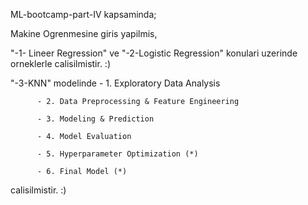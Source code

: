 ML-bootcamp-part-IV kapsaminda;

Makine Ogrenmesine giris yapilmis,

"-1- Lineer Regression" ve "-2-Logistic Regression" konulari uzerinde orneklerle calisilmistir. :)

"-3-KNN" modelinde 
          - 1. Exploratory Data Analysis

          - 2. Data Preprocessing & Feature Engineering

          - 3. Modeling & Prediction

          - 4. Model Evaluation

          - 5. Hyperparameter Optimization (*)

          - 6. Final Model (*) 

calisilmistir. :)
